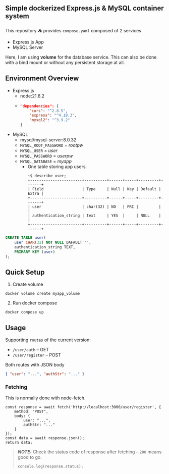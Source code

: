 ## Simple dockerized Express.js & MySQL container system


This repository ⛺ provides `compose.yaml` composed of 2 services
- Express.js App
- MySQL Server

Here, I am using **volume** for the database service. This can also be done with a bind mount or without any persistent storage at all.

## Environment Overview
- Express.js
    - node:21.6.2
    - ```json
      "dependencies": {
          "cors": "^2.8.5",
          "express": "^4.18.3",
          "mysql2": "^3.9.2"
      }
      ```
- MySQL
    - mysql/mysql-server:8.0.32
    - `MYSQL_ROOT_PASSWORD` = *rootpw*
    - `MYSQL_USER` = *user*
    - `MYSQL_PASSWORD` = *userpw*
    - `MYSQL_DATABASE` = *myapp*
        - One table storing app users.
          ```
          ~$ describe user;
          +-----------------------+----------+------+-----+---------+-------+
          | Field                 | Type     | Null | Key | Default | Extra |
          +-----------------------+----------+------+-----+---------+-------+
          | user                  | char(32) | NO   | PRI |         |       |
          | authentication_string | text     | YES  |     | NULL    |       |
          +-----------------------+----------+------+-----+---------+-------+
          ```

```sql
CREATE TABLE user(
    user CHAR(32) NOT NULL DAFAULT '',
    authentication_string TEXT,
    PRIMARY KEY (user)
);
```

## Quick Setup
1. Create volume
```shell
docker volume create myapp_volume
```

2. Run docker compose
```shell
docker compose up
```

## Usage
Supporting `routes` of the current version:
- `/user/auth` &ndash; GET
- `/user/register` &ndash; POST

Both routes with JSON body
```json
{ "user": "...", "authStr": "..." }
```

### Fetching
This is normally done with node-fetch.
```node
const response = await fetch('http://localhost:3000/user/register', {
    method: "POST",
    body: {
        user: "...",
        authStr: "..."
    }
});
const data = await response.json();
return data;
```
> **_NOTE:_** Check the status code of response after fetching &ndash; `200` means good to go.
> ```node
> console.log(response.status);
> ```
